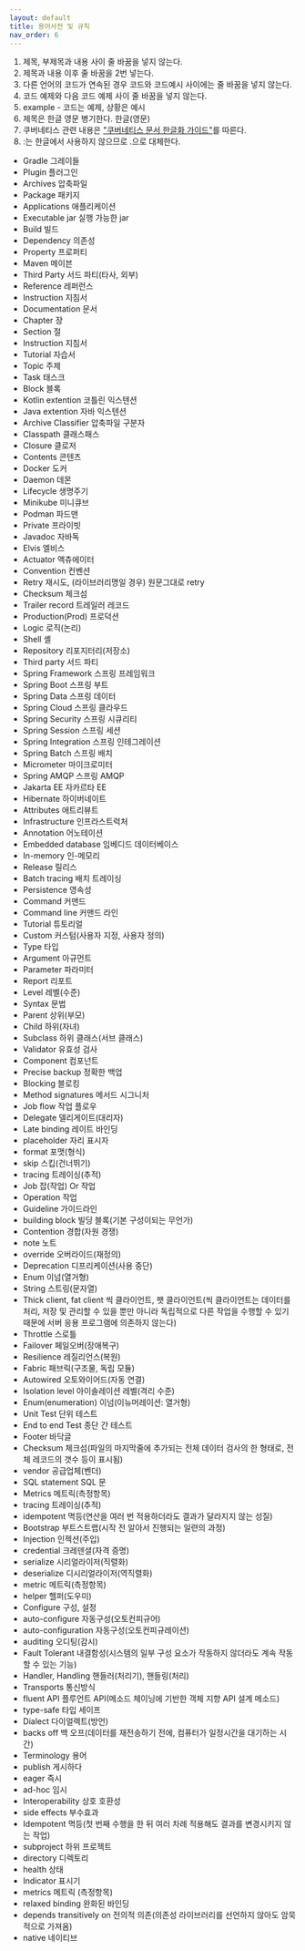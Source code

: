 ```yaml
---
layout: default
title: 용어사전 및 규칙
nav_order: 6
---
```


1. 제목, 부제목과 내용 사이 줄 바꿈을 넣지 않는다.
2. 제목과 내용 이후 줄 바꿈을 2번 넣는다.
3. 다른 언어의 코드가 연속된 경우 코드와 코드예시 사이에는 줄 바꿈을 넣지 않는다.
4. 코드 예제와 다음 코드 예제 사이 줄 바꿈을 넣지 않는다.
5. example - 코드는 예제, 상황은 예시
6. 제목은 한글 영문 병기한다. 한글(영문)
7. 쿠버네티스 관련 내용은 ["쿠버네티스 문서 한글화 가이드"](https://kubernetes.io/ko/docs/contribute/localization_ko/)를 따른다.
8. :는 한글에서 사용하지 않으므로 .으로 대체한다.

- Gradle 그레이들
- Plugin 플러그인
- Archives 압축파일
- Package 패키지
- Applications 애플리케이션
- Executable jar 실행 가능한 jar
- Build 빌드
- Dependency 의존성
- Property 프로퍼티
- Maven 메이븐
- Third Party 서드 파티(타사, 외부)
- Reference 레퍼런스
- Instruction 지침서
- Documentation 문서
- Chapter 장
- Section 절
- Instruction 지침서
- Tutorial 자습서
- Topic 주제
- Task 태스크
- Block 블록
- Kotlin extention 코틀린 익스텐션
- Java extention 자바 익스텐션
- Archive Classifier 압축파일 구분자
- Classpath 클래스패스
- Closure 클로저
- Contents 콘텐츠
- Docker 도커
- Daemon 데몬
- Lifecycle 생명주기
- Minikube 미니큐브
- Podman 파드맨
- Private 프라이빗
- Javadoc 자바독
- Elvis 엘비스
- Actuator 액츄에이터
- Convention 컨벤션
- Retry 재시도, (라이브러리명일 경우) 원문그대로 retry
- Checksum 체크섬
- Trailer record 트레일러 레코드
- Production(Prod) 프로덕션
- Logic 로직(논리)
- Shell 셸
- Repository 리포지터리(저장소)
- Third party 서드 파티
- Spring Framework 스프링 프레임워크
- Spring Boot 스프링 부트
- Spring Data 스프링 데이터
- Spring Cloud 스프링 클라우드
- Spring Security 스프링 시큐리티
- Spring Session 스프링 세션
- Spring Integration 스프링 인테그레이션
- Spring Batch 스프링 배치
- Micrometer 마이크로미터
- Spring AMQP 스프링 AMQP
- Jakarta EE 자카르타 EE
- Hibernate 하이버네이트
- Attributes 애트리뷰트
- Infrastructure 인프라스트럭처
- Annotation 어노테이션
- Embedded database 임베디드 데이터베이스
- In-memory 인-메모리
- Release 릴리스
- Batch tracing 배치 트레이싱
- Persistence 영속성
- Command 커맨드
- Command line 커맨드 라인
- Tutorial 튜토리얼
- Custom 커스텀(사용자 지정, 사용자 정의)
- Type 타입
- Argument 아규먼트
- Parameter 파라미터
- Report 리포트
- Level 레벨(수준)
- Syntax 문법
- Parent 상위(부모)
- Child 하위(자녀)
- Subclass 하위 클래스(서브 클래스)
- Validator 유효성 검사
- Component 컴포넌트
- Precise backup 정확한 백업
- Blocking 블로킹
- Method signatures 메서드 시그니처
- Job flow 작업 플로우
- Delegate 델리게이트(대리자)
- Late binding 레이트 바인딩
- placeholder 자리 표시자
- format 포맷(형식)
- skip 스킵(건너뛰기)
- tracing 트레이싱(추적)
- Job 잡(작업) Or 작업
- Operation 작업
- Guideline 가이드라인
- building block 빌딩 블록(기본 구성이되는 무언가)
- Contention 경합(자원 경쟁)
- note 노트
- override 오버라이드(재정의)
- Deprecation 디프리케이션(사용 중단)
- Enum 이넘(열거형)
- String 스트링(문자열)
- Thick client, fat client 씩 클라이언트, 팻 클라이언트(씩 클라이언트는 데이터를 처리, 저장 및 관리할 수 있을 뿐만 아니라 독립적으로 다른 작업을 수행할 수 있기 때문에 서버 응용 프로그램에 의존하지 않는다)
- Throttle 스로틀
- Failover 페일오버(장애복구)
- Resilience 레질리언스(복원)
- Fabric 패브릭(구조물, 독립 모듈)
- Autowired 오토와이어드(자동 연결)
- Isolation level 아이솔레이션 레벨(격리 수준)
- Enum(enumeration) 이넘(이뉴머레이션: 열거형)
- Unit Test 단위 테스트
- End to end Test 종단 간 테스트
- Footer 바닥글
- Checksum 체크섬(파일의 마지막줄에 추가되는 전체 데이터 검사의 한 형태로, 전체 레코드의 갯수 등이 표시됨)
- vendor 공급업체(벤더)
- SQL statement SQL 문
- Metrics 메트릭(측정항목)
- tracing 트레이싱(추적)
- idempotent 멱등(연산을 여러 번 적용하더라도 결과가 달라지지 않는 성질)
- Bootstrap 부트스트랩(시작 전 알아서 진행되는 일련의 과정)
- Injection 인젝션(주입)
- credential 크레덴셜(자격 증명)
- serialize 시리얼라이저(직렬화)
- deserialize 디시리얼라이저(역직렬화)
- metric 메트릭(측정항목)
- helper 헬퍼(도우미)
- Configure 구성, 설정
- auto-configure 자동구성(오토컨피규어)
- auto-configuration 자동구성(오토컨피규레이션)
- auditing 오디팅(감시)
- Fault Tolerant 내결함성(시스템의 일부 구성 요소가 작동하지 않더라도 계속 작동할 수 있는 기능)
- Handler, Handling 핸들러(처리기), 핸들링(처리)
- Transports 통신방식
- fluent API 플루언트 API(메소드 체이닝에 기반한 객체 지향 API 설계 메소드)
- type-safe 타입 세이프
- Dialect 다이얼렉트(방언)
- backs off 백 오프(데이터를 재전송하기 전에, 컴퓨터가 일정시간을 대기하는 시간)
- Terminology 용어
- publish 게시하다
- eager 즉시
- ad-hoc 임시
- Interoperability 상호 호환성
- side effects 부수효과
- Idempotent 멱등(첫 번째 수행을 한 뒤 여러 차례 적용해도 결과를 변경시키지 않는 작업)
- subproject 하위 프로젝트
- directory 디렉토리
- health 상태
- Indicator 표시기
- metrics 메트릭 (측정항목)
- relaxed binding 완화된 바인딩
- depends transitively on 전의적 의존(의존성 라이브러리를 선언하지 않아도 암묵적으로 가져옴)
- native 네이티브